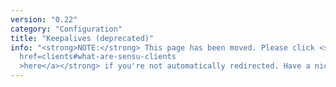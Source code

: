 ```yaml
---
version: "0.22"
category: "Configuration"
title: "Keepalives (deprecated)"
info: "<strong>NOTE:</strong> This page has been moved. Please click <strong><a
  href=clients#what-are-sensu-clients
  >here</a></strong> if you're not automatically redirected. Have a nice day!"
---
```


<meta http-equiv="refresh" content="1;url=clients#what-are-sensu-clients">
